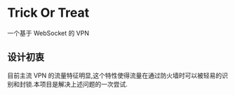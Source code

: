 # Trick Or Treat

一个基于 WebSocket 的 VPN

## 设计初衷

目前主流 VPN 的流量特征明显,这个特性使得流量在通过防火墙时可以被轻易的识别和封锁.本项目是解决上述问题的一次尝试.
